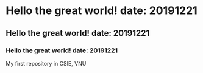 # Hello the great world! date: 20191221

## Hello the great world! date: 20191221

### Hello the great world! date: 20191221

My first repository in CSIE, VNU
